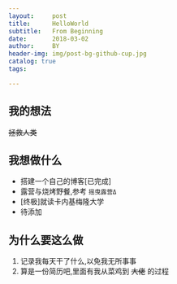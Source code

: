 ```yaml
---
layout:     post
title:      HelloWorld
subtitle:   From Beginning
date:       2018-03-02
author:     BY
header-img: img/post-bg-github-cup.jpg
catalog: true
tags:

---
```


## 我的想法

~~拯救人类~~

## 我想做什么

* 搭建一个自己的博客[已完成]
* 露营与烧烤野餐,参考 `摇曳露营Δ`
* [终极]就读卡内基梅隆大学
* 待添加

## 为什么要这么做

1. 记录我每天干了什么,以免我无所事事
2. 算是一份简历吧,里面有我从菜鸡到 ~~大佬~~ 的过程